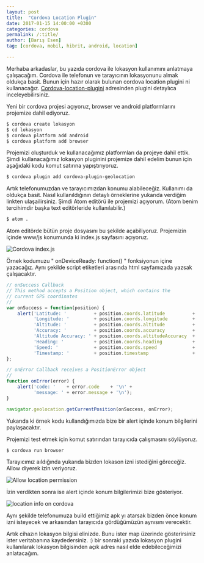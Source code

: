 ```yaml
---
layout: post
title:  "Cordova Location Plugin"
date: 2017-01-15 14:00:00 +0300
categories: cordova
permalink: /:title/
author: [Barış Esen]
tag: [cordova, mobil, hibrit, android, location]

---
```


Merhaba arkadaslar, bu yazıda cordova ile lokasyon kullanımını anlatmaya çalışacağım. Cordova ile telefonun ve tarayıcının lokasyonunu almak oldukça basit. Bunun için hazır olarak bulunan cordova location plugini ni kullanacağız. [Cordova-location-plugini](https://github.com/apache/cordova-plugin-geolocation) adresinden plugini detaylıca inceleyebilirsiniz.

Yeni bir cordova projesi açıyoruz, browser ve android platformlarını projemize dahil ediyoruz.


```sh
$ cordova create lokasyon
$ cd lokasyon
$ cordova platform add android
$ cordova platform add browser                                               

```

Projemizi oluşturduk ve kullanacağımız platformları da projeye dahil ettik. Şimdi kullanacağımız lokasyon pluginini projemize dahil edelim bunun için aşağıdaki kodu komut satırına yapıştırıyoruz.

```sh
$ cordova plugin add cordova-plugin-geolocation
```

Artık telefonumuzdan ve tarayıcımızdan konumu alabileceğiz. Kullanımı da oldukça basit. Nasıl kullanıldığının detaylı örneklerine yukarıda verdiğim linkten ulaşailirsiniz. Şimdi Atom editörü ile projemizi açıyorum. (Atom benim tercihimdir başka text editörleride kullanılabilir.)

```sh
$ atom .
```

Atom editörde bütün proje dosyasını bu şekilde açabiliyoruz. Projemizin içinde www/js konumunda ki index.js sayfasını açıyoruz.  

![Cordova index.js](https://res.cloudinary.com/deuit9vp2/image/upload/v1484476897/barisesencom/lokasyon-index-js.png)

Örnek kodumuzu " onDeviceReady: function() " fonksiyonun içine yazacağız. Aynı şekilde script etiketleri arasında html sayfamızada yazsak çalışacaktır.

```js
// onSuccess Callback
// This method accepts a Position object, which contains the
// current GPS coordinates
//
var onSuccess = function(position) {
    alert('Latitude: '          + position.coords.latitude          + '\n' +
          'Longitude: '         + position.coords.longitude         + '\n' +
          'Altitude: '          + position.coords.altitude          + '\n' +
          'Accuracy: '          + position.coords.accuracy          + '\n' +
          'Altitude Accuracy: ' + position.coords.altitudeAccuracy  + '\n' +
          'Heading: '           + position.coords.heading           + '\n' +
          'Speed: '             + position.coords.speed             + '\n' +
          'Timestamp: '         + position.timestamp                + '\n');
};

// onError Callback receives a PositionError object
//
function onError(error) {
    alert('code: '    + error.code    + '\n' +
          'message: ' + error.message + '\n');
}

navigator.geolocation.getCurrentPosition(onSuccess, onError);
```


Yukarıda ki örnek kodu kullandığımızda bize bir alert içinde konum bilgilerini paylaşacaktır.

Projemizi test etmek için komut satırından tarayıcıda çalışmasını söylüyoruz.

```sh
$ cordova run browser
```

Tarayıcımız aıldığında yukarıda bizden lokason izni istediğini göreceğiz. Allow diyerek izin veriyoruz.

![Allow location permission](https://res.cloudinary.com/deuit9vp2/image/upload/v1484476897/barisesencom/browser-allow-location.png)

İzin verdikten sonra ise alert içinde konum bilgilerimizi bize gösteriyor.

![location info on cordova](https://res.cloudinary.com/deuit9vp2/image/upload/v1484476896/barisesencom/browser-lokasyon-sonuc.png)

Aynı şekilde telefonumuza build ettiğimiz apk yı atarsak bizden önce konum izni isteyecek ve arkasından tarayıcıda gördüğümüzün aynısını verecektir.

Artık cihazın lokasyon bilgisi elinizde. Bunu ister map üzerinde gösterirsiniz ister veritabanına kaydedersiniz. :)
bir sonraki yazıda lokasyon plugini kullanılarak lokasyon bilgisinden açık adres nasıl elde edebileceğimizi anlatacağım.
